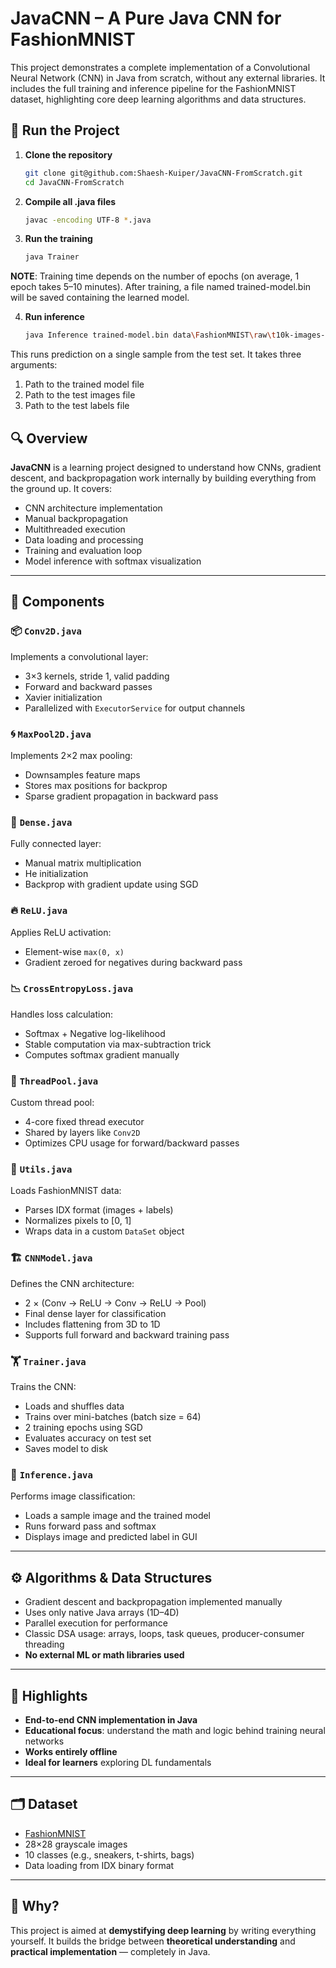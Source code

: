 # JavaCNN – A Pure Java CNN for FashionMNIST

This project demonstrates a complete implementation of a Convolutional Neural Network (CNN) in Java from scratch, without any external libraries. It includes the full training and inference pipeline for the FashionMNIST dataset, highlighting core deep learning algorithms and data structures.

## 🚀 Run the Project

1. **Clone the repository**
   ```bash
   git clone git@github.com:Shaesh-Kuiper/JavaCNN-FromScratch.git
   cd JavaCNN-FromScratch

2. **Compile all .java files**
   ```bash
   javac -encoding UTF-8 *.java

3. **Run the training**
   ```bash
   java Trainer

  **NOTE**: Training time depends on the number of epochs (on average, 1 epoch takes 5–10 minutes).
            After training, a file named trained-model.bin will be saved containing the learned model.

4. **Run inference**
   ```bash
   java Inference trained-model.bin data\FashionMNIST\raw\t10k-images-idx3-ubyte data\FashionMNIST\raw\t10k-labels-idx1-ubyte

This runs prediction on a single sample from the test set.
It takes three arguments:
   1) Path to the trained model file
   2) Path to the test images file
   3) Path to the test labels file



   
## 🔍 Overview

**JavaCNN** is a learning project designed to understand how CNNs, gradient descent, and backpropagation work internally by building everything from the ground up. It covers:

- CNN architecture implementation  
- Manual backpropagation  
- Multithreaded execution  
- Data loading and processing  
- Training and evaluation loop  
- Model inference with softmax visualization  

---

## 🧠 Components

### 📦 `Conv2D.java`
Implements a convolutional layer:

- 3×3 kernels, stride 1, valid padding  
- Forward and backward passes  
- Xavier initialization  
- Parallelized with `ExecutorService` for output channels  

### 🌀 `MaxPool2D.java`
Implements 2×2 max pooling:

- Downsamples feature maps  
- Stores max positions for backprop  
- Sparse gradient propagation in backward pass  

### 🧮 `Dense.java`
Fully connected layer:

- Manual matrix multiplication  
- He initialization  
- Backprop with gradient update using SGD  

### 🔥 `ReLU.java`
Applies ReLU activation:

- Element-wise `max(0, x)`  
- Gradient zeroed for negatives during backward pass  

### 📉 `CrossEntropyLoss.java`
Handles loss calculation:

- Softmax + Negative log-likelihood  
- Stable computation via max-subtraction trick  
- Computes softmax gradient manually  

### 🧵 `ThreadPool.java`
Custom thread pool:

- 4-core fixed thread executor  
- Shared by layers like `Conv2D`  
- Optimizes CPU usage for forward/backward passes  

### 📁 `Utils.java`
Loads FashionMNIST data:

- Parses IDX format (images + labels)  
- Normalizes pixels to [0, 1]  
- Wraps data in a custom `DataSet` object  

### 🏗️ `CNNModel.java`
Defines the CNN architecture:

- 2 × (Conv → ReLU → Conv → ReLU → Pool)  
- Final dense layer for classification  
- Includes flattening from 3D to 1D  
- Supports full forward and backward training pass  

### 🏋️ `Trainer.java`
Trains the CNN:

- Loads and shuffles data  
- Trains over mini-batches (batch size = 64)  
- 2 training epochs using SGD  
- Evaluates accuracy on test set  
- Saves model to disk  

### 🧪 `Inference.java`
Performs image classification:

- Loads a sample image and the trained model  
- Runs forward pass and softmax  
- Displays image and predicted label in GUI  

---

## ⚙️ Algorithms & Data Structures

- Gradient descent and backpropagation implemented manually  
- Uses only native Java arrays (1D–4D)  
- Parallel execution for performance  
- Classic DSA usage: arrays, loops, task queues, producer-consumer threading  
- **No external ML or math libraries used**

---

## 📌 Highlights

- **End-to-end CNN implementation in Java**  
- **Educational focus**: understand the math and logic behind training neural networks  
- **Works entirely offline**  
- **Ideal for learners** exploring DL fundamentals  

---

## 🗂️ Dataset

- [FashionMNIST](https://github.com/zalandoresearch/fashion-mnist)  
- 28×28 grayscale images  
- 10 classes (e.g., sneakers, t-shirts, bags)  
- Data loading from IDX binary format  

---

## 🧠 Why?

This project is aimed at **demystifying deep learning** by writing everything yourself. It builds the bridge between **theoretical understanding** and **practical implementation** — completely in Java.

